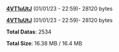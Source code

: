 [**4VT1uUtJ**](/data/4VT1uUtJ.txt) (01/01/23 - 22:59)- 28120 bytes

[**4VT1uUtJ**](/data/4VT1uUtJ.txt) (01/01/23 - 22:59)- 28120 bytes

**Total Datas**: 2534

**Total Size**: 16.38 MB / 16.4 MB